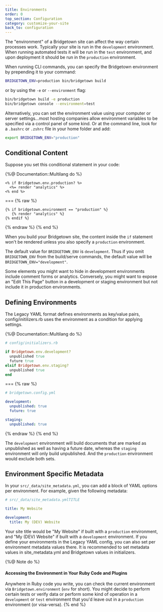 ```yaml
---
title: Environments
order: 0
top_section: Configuration
category: customize-your-site
back_to: configuration
---
```


The "environment" of a Bridgetown site can affect the way certain processes work. Typically your site is run in the `development` environment. When running automated tests it will be run in the `test` environment, and upon deployment it should be run in the `production` environment.

When running CLI commands, you can specify the Bridgetown environment by
prepending it to your command:

```sh
BRIDGETOWN_ENV=production bin/bridgetown build
```

or by using the `-e` or `--environment` flag:

```sh
bin/bridgetown build -e production
bin/bridgetown console --environment=test
```

Alternatively, you can set the environment value using your computer or server
settings…most hosting companies allow environment variables to be specified via
a control panel of some kind. Or at the command line, look for a `.bashrc` or
`.zshrc` file in your home folder and add:

```sh
export BRIDGETOWN_ENV="production"
```

## Conditional Content

Suppose you set this conditional statement in your code:

{%@ Documentation::Multilang do %}
```erb
<% if Bridgetown.env.production? %>
  <%= render "analytics" %>
<% end %>
```
===
{% raw %}
```liquid
{% if bridgetown.environment == "production" %}
   {% render "analytics" %}
{% endif %}
```
{% endraw %}
{% end %}

When you build your Bridgetown site, the content inside the `if` statement won't be
rendered unless you also specify a `production` environment.

The default value for `BRIDGETOWN_ENV` is `development`. Thus if you omit
`BRIDGETOWN_ENV` from the build/serve commands, the default value will be
`BRIDGETOWN_ENV="development"`.

Some elements you might want to hide in development environments include comment forms or analytics. Conversely, you might want to expose an "Edit This Page" button in a development or staging environment but not include it in production environments.

## Defining Environments

The Legacy YAML format defines environments as key/value pairs, config/initilizers.rb uses the environment as a condition for applying settings.

{%@ Documentation::Multilang do %}
```ruby
# config/initializers.rb

if Bridgetown.env.development?
  unpublished true
  future true
elsif Bridgetown.env.staging?
  unpublished true
end

```
===
{% raw %}
```yaml
# bridgetown.config.yml

development:
  unpublished: true
  future: true

staging:
  unpublished: true
```
{% endraw %}
{% end %}


The `development` environment will build documents that are marked as unpublished as
well as having a future date, whereas the `staging` environment will only
build unpublished. And the `production` environment would exclude both sets.


## Environment Specific Metadata

In your `src/_data/site_metadata.yml`, you can add a block of YAML options
per environment. For example, given the following metadata:

```yaml
# src/_data/site_metadata.ymlTITLE

title: My Website

development:
  title: My (DEV) Website
```

Your site title would be "My Website" if built with a `production` environment,
and "My (DEV) Website" if built with a `development` environment. If you define your environments in the Legacy YAML config, you can also set per environment metadata values there. It is recommended to set metadata values in site_metadata.yml and Bridgetown values in initializers.


{%@ Note do %}
  #### Accessing the Environment in Your Ruby Code and Plugins

  Anywhere in Ruby code you write, you can check the current environment via `Bridgetown.environment` (`env` for short). You might decide to perform certain tests or verify data or perform some kind of operation in a `development` or `test` environment that you'd leave out in a `production` environment (or visa-versa).
{% end %}

